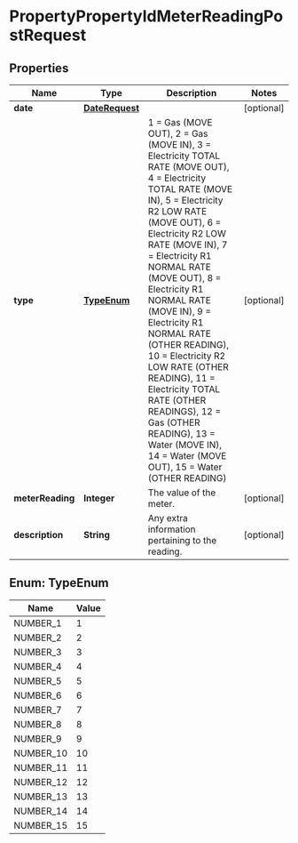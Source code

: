 

# PropertyPropertyIdMeterReadingPostRequest


## Properties

| Name | Type | Description | Notes |
|------------ | ------------- | ------------- | -------------|
|**date** | [**DateRequest**](DateRequest.md) |  |  [optional] |
|**type** | [**TypeEnum**](#TypeEnum) | 1 &#x3D; Gas (MOVE OUT), 2 &#x3D; Gas (MOVE IN), 3 &#x3D; Electricity TOTAL RATE (MOVE OUT), 4 &#x3D; Electricity TOTAL RATE (MOVE IN), 5 &#x3D; Electricity R2 LOW RATE (MOVE OUT), 6 &#x3D; Electricity R2 LOW RATE (MOVE IN), 7 &#x3D; Electricity R1 NORMAL RATE (MOVE OUT), 8 &#x3D; Electricity R1 NORMAL RATE (MOVE IN), 9 &#x3D; Electricity R1 NORMAL RATE (OTHER READING), 10 &#x3D; Electricity  R2 LOW RATE (OTHER READING), 11 &#x3D; Electricity TOTAL RATE (OTHER READINGS), 12 &#x3D; Gas (OTHER READING), 13 &#x3D; Water (MOVE IN), 14 &#x3D; Water (MOVE OUT), 15 &#x3D; Water (OTHER READING) |  [optional] |
|**meterReading** | **Integer** | The value of the meter. |  [optional] |
|**description** | **String** | Any extra information pertaining to the reading. |  [optional] |



## Enum: TypeEnum

| Name | Value |
|---- | -----|
| NUMBER_1 | 1 |
| NUMBER_2 | 2 |
| NUMBER_3 | 3 |
| NUMBER_4 | 4 |
| NUMBER_5 | 5 |
| NUMBER_6 | 6 |
| NUMBER_7 | 7 |
| NUMBER_8 | 8 |
| NUMBER_9 | 9 |
| NUMBER_10 | 10 |
| NUMBER_11 | 11 |
| NUMBER_12 | 12 |
| NUMBER_13 | 13 |
| NUMBER_14 | 14 |
| NUMBER_15 | 15 |



